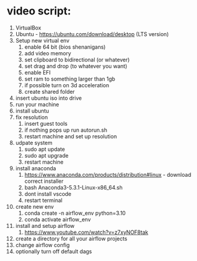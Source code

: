 # video script:

1. VirtualBox
1. Ubuntu - https://ubuntu.com/download/desktop (LTS version)
1. Setup new virtual env
    1. enable 64 bit (bios shenanigans)
    1. add video memory
    1. set clipboard to bidirectional (or whatever)
    1. set drag and drop (to whatever you want)
    1. enable EFI
    1. set ram to something larger than 1gb
    1. if possible turn on 3d acceleration
    1. create shared folder
1. insert ubuntu iso into drive
1. run your machine
1. install ubuntu
1. fix resolution
    1. insert guest tools 
    1. if nothing pops up run autorun.sh
    1. restart machine and set up resolution
1. udpate system
    1. sudo apt update
    1. sudo apt upgrade
    1. restart machine
1. install anaconda
    1. https://www.anaconda.com/products/distribution#linux - download correct installer
    1. bash Anaconda3-5.3.1-Linux-x86_64.sh
    1. dont install vscode
    1. restart terminal
1.  create new env
    1. conda create -n airflow_env python=3.10
    1. conda activate airflow_env
1. install and setup airflow
    1. https://www.youtube.com/watch?v=z7xyNOF8tak
1. create a directory for all your airflow projects
1. change airflow config
1. optionally turn off default dags